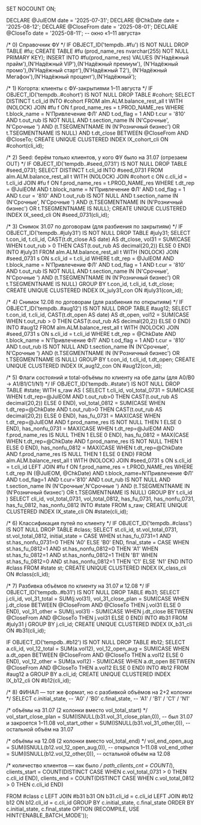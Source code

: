 SET NOCOUNT ON;

DECLARE @JulEOM      date = '2025-07-31';
DECLARE @ChkDate     date = '2025-08-12';
DECLARE @CloseFrom   date = '2025-08-01';
DECLARE @CloseTo     date = '2025-08-11';   -- окно «1–11 августа»

/* 0) Справочник ФУ */
IF OBJECT_ID('tempdb..#fu') IS NOT NULL DROP TABLE #fu;
CREATE TABLE #fu (prod_name_res nvarchar(255) NOT NULL PRIMARY KEY);
INSERT INTO #fu(prod_name_res) VALUES
 (N'Надёжный прайм'),(N'Надёжный VIP'),(N'Надёжный премиум'),
 (N'Надёжный промо'),(N'Надёжный старт'),(N'Надёжный Т2'),
 (N'Надёжный Мегафон'),(N'Надёжный процент'),(N'Надёжный');

/* 1) Когорта: клиенты с ФУ-закрытиями 1–11 августа */
IF OBJECT_ID('tempdb..#cohort') IS NOT NULL DROP TABLE #cohort;
SELECT DISTINCT t.cli_id
INTO #cohort
FROM alm.ALM.balance_rest_all t WITH (NOLOCK)
JOIN #fu f ON f.prod_name_res = t.PROD_NAME_res
WHERE t.block_name   = N'Привлечение ФЛ'
  AND t.od_flag      = 1
  AND t.cur          = '810'
  AND t.out_rub     IS NOT NULL
  AND t.section_name IN (N'Срочные', N'Срочные ')
  AND (t.TSEGMENTNAME IN (N'Розничный бизнес') OR t.TSEGMENTNAME IS NULL)
  AND t.dt_close BETWEEN @CloseFrom AND @CloseTo;
CREATE UNIQUE CLUSTERED INDEX IX_cohort_cli ON #cohort(cli_id);

/* 2) Seed: берём только клиентов, у кого ФУ было на 31.07 (отрезаем OUT) */
IF OBJECT_ID('tempdb..#seed_0731') IS NOT NULL DROP TABLE #seed_0731;
SELECT DISTINCT t.cli_id
INTO #seed_0731
FROM alm.ALM.balance_rest_all t WITH (NOLOCK)
JOIN #cohort c ON c.cli_id = t.cli_id
JOIN #fu f     ON f.prod_name_res = t.PROD_NAME_res
WHERE t.dt_rep = @JulEOM
  AND t.block_name   = N'Привлечение ФЛ'
  AND t.od_flag      = 1
  AND t.cur          = '810'
  AND t.out_rub     IS NOT NULL
  AND t.section_name IN (N'Срочные', N'Срочные ')
  AND (t.TSEGMENTNAME IN (N'Розничный бизнес') OR t.TSEGMENTNAME IS NULL);
CREATE UNIQUE CLUSTERED INDEX IX_seed_cli ON #seed_0731(cli_id);

/* 3) Снимок 31.07 по договорам (для разбиения по закрытиям) */
IF OBJECT_ID('tempdb..#july31') IS NOT NULL DROP TABLE #july31;
SELECT
    t.con_id,
    t.cli_id,
    CAST(t.dt_close AS date) AS dt_close,
    vol31 = SUM(CASE WHEN t.out_rub > 0 THEN CAST(t.out_rub AS decimal(20,2)) ELSE 0 END)
INTO #july31
FROM alm.ALM.balance_rest_all t WITH (NOLOCK)
JOIN #seed_0731 s ON s.cli_id = t.cli_id
WHERE t.dt_rep = @JulEOM
  AND t.block_name   = N'Привлечение ФЛ'
  AND t.od_flag      = 1
  AND t.cur          = '810'
  AND t.out_rub     IS NOT NULL
  AND t.section_name IN (N'Срочные', N'Срочные ')
  AND (t.TSEGMENTNAME IN (N'Розничный бизнес') OR t.TSEGMENTNAME IS NULL)
GROUP BY t.con_id, t.cli_id, t.dt_close;
CREATE UNIQUE CLUSTERED INDEX IX_july31_con ON #july31(con_id);

/* 4) Снимок 12.08 по договорам (для разбиения по открытиям) */
IF OBJECT_ID('tempdb..#aug12') IS NOT NULL DROP TABLE #aug12;
SELECT
    t.con_id,
    t.cli_id,
    CAST(t.dt_open  AS date) AS dt_open,
    vol12 = SUM(CASE WHEN t.out_rub > 0 THEN CAST(t.out_rub AS decimal(20,2)) ELSE 0 END)
INTO #aug12
FROM alm.ALM.balance_rest_all t WITH (NOLOCK)
JOIN #seed_0731 s ON s.cli_id = t.cli_id
WHERE t.dt_rep = @ChkDate
  AND t.block_name   = N'Привлечение ФЛ'
  AND t.od_flag      = 1
  AND t.cur          = '810'
  AND t.out_rub     IS NOT NULL
  AND t.section_name IN (N'Срочные', N'Срочные ')
  AND (t.TSEGMENTNAME IN (N'Розничный бизнес') OR t.TSEGMENTNAME IS NULL)
GROUP BY t.con_id, t.cli_id, t.dt_open;
CREATE UNIQUE CLUSTERED INDEX IX_aug12_con ON #aug12(con_id);

/* 5) Флаги состояний и total-объёмы по клиенту на обе даты (для A0/B0 → A1/B1/C1/N1) */
IF OBJECT_ID('tempdb..#state') IS NOT NULL DROP TABLE #state;
WITH s_raw AS (
  SELECT t.cli_id,
         vol_total_0731 = SUM(CASE WHEN t.dt_rep=@JulEOM  AND t.out_rub>0 THEN CAST(t.out_rub AS decimal(20,2)) ELSE 0 END),
         vol_total_0812 = SUM(CASE WHEN t.dt_rep=@ChkDate AND t.out_rub>0 THEN CAST(t.out_rub AS decimal(20,2)) ELSE 0 END),
         has_fu_0731    = MAX(CASE WHEN t.dt_rep=@JulEOM  AND f.prod_name_res IS NOT NULL THEN 1 ELSE 0 END),
         has_nonfu_0731 = MAX(CASE WHEN t.dt_rep=@JulEOM  AND f.prod_name_res IS NULL THEN 1 ELSE 0 END),
         has_fu_0812    = MAX(CASE WHEN t.dt_rep=@ChkDate AND f.prod_name_res IS NOT NULL THEN 1 ELSE 0 END),
         has_nonfu_0812 = MAX(CASE WHEN t.dt_rep=@ChkDate AND f.prod_name_res IS NULL THEN 1 ELSE 0 END)
  FROM alm.ALM.balance_rest_all t WITH (NOLOCK)
  JOIN #seed_0731 s ON s.cli_id = t.cli_id
  LEFT JOIN #fu f   ON f.prod_name_res = t.PROD_NAME_res
  WHERE t.dt_rep IN (@JulEOM, @ChkDate)
    AND t.block_name=N'Привлечение ФЛ' AND t.od_flag=1 AND t.cur='810'
    AND t.out_rub IS NOT NULL
    AND t.section_name IN (N'Срочные',N'Срочные ')
    AND (t.TSEGMENTNAME IN (N'Розничный бизнес') OR t.TSEGMENTNAME IS NULL)
  GROUP BY t.cli_id
)
SELECT
  cli_id,
  vol_total_0731,
  vol_total_0812,
  has_fu_0731,
  has_nonfu_0731,
  has_fu_0812,
  has_nonfu_0812
INTO #state
FROM s_raw;
CREATE UNIQUE CLUSTERED INDEX IX_state_cli ON #state(cli_id);

/* 6) Классификация путей по клиенту */
IF OBJECT_ID('tempdb..#class') IS NOT NULL DROP TABLE #class;
SELECT
  st.cli_id,
  st.vol_total_0731,
  st.vol_total_0812,
  initial_state = CASE WHEN st.has_fu_0731=1 AND st.has_nonfu_0731=0 THEN 'A0' ELSE 'B0' END,
  final_state   = CASE
                    WHEN st.has_fu_0812=1 AND st.has_nonfu_0812=0 THEN 'A1'
                    WHEN st.has_fu_0812=1 AND st.has_nonfu_0812=1 THEN 'B1'
                    WHEN st.has_fu_0812=0 AND st.has_nonfu_0812=1 THEN 'C1'
                    ELSE 'N1'
                  END
INTO #class
FROM #state st;
CREATE UNIQUE CLUSTERED INDEX IX_class_cli ON #class(cli_id);

/* 7) Разбивка объёмов по клиенту на 31.07 и 12.08 */
IF OBJECT_ID('tempdb..#b31') IS NOT NULL DROP TABLE #b31;
SELECT
  j.cli_id,
  vol_31_total        = SUM(j.vol31),
  vol_31_close_plan   = SUM(CASE WHEN j.dt_close BETWEEN @CloseFrom AND @CloseTo THEN j.vol31 ELSE 0 END),
  vol_31_other        = SUM(j.vol31) - SUM(CASE WHEN j.dt_close BETWEEN @CloseFrom AND @CloseTo THEN j.vol31 ELSE 0 END)
INTO #b31
FROM #july31 j
GROUP BY j.cli_id;
CREATE UNIQUE CLUSTERED INDEX IX_b31_cli ON #b31(cli_id);

IF OBJECT_ID('tempdb..#b12') IS NOT NULL DROP TABLE #b12;
SELECT
  a.cli_id,
  vol_12_total      = SUM(a.vol12),
  vol_12_open_aug   = SUM(CASE WHEN a.dt_open BETWEEN @CloseFrom AND @CloseTo THEN a.vol12 ELSE 0 END),
  vol_12_other      = SUM(a.vol12) - SUM(CASE WHEN a.dt_open BETWEEN @CloseFrom AND @CloseTo THEN a.vol12 ELSE 0 END)
INTO #b12
FROM #aug12 a
GROUP BY a.cli_id;
CREATE UNIQUE CLUSTERED INDEX IX_b12_cli ON #b12(cli_id);

/* 8) ФИНАЛ — тот же формат, но с разбивкой объёмов на 2+2 колонки */
SELECT
  c.initial_state,             -- 'A0' / 'B0'
  c.final_state,               -- 'A1' / 'B1' / 'C1' / 'N1'

  /* объёмы на 31.07 (2 колонки вместо vol_total_start) */
  vol_start_close_plan = SUM(ISNULL(b31.vol_31_close_plan,0)),   -- был 31.07 и закроется 1–11.08
  vol_start_other      = SUM(ISNULL(b31.vol_31_other,0)),        -- остальной объём на 31.07

  /* объёмы на 12.08 (2 колонки вместо vol_total_end) */
  vol_end_open_aug     = SUM(ISNULL(b12.vol_12_open_aug,0)),     -- открылся 1–11.08
  vol_end_other        = SUM(ISNULL(b12.vol_12_other,0)),        -- остальной объём на 12.08

  /* количество клиентов — как было */
  path_clients_cnt = COUNT(*),
  clients_start    = COUNT(DISTINCT CASE WHEN c.vol_total_0731 > 0 THEN c.cli_id END),
  clients_end      = COUNT(DISTINCT CASE WHEN c.vol_total_0812 > 0 THEN c.cli_id END)

FROM #class c
LEFT JOIN #b31 b31 ON b31.cli_id = c.cli_id
LEFT JOIN #b12 b12 ON b12.cli_id = c.cli_id
GROUP BY c.initial_state, c.final_state
ORDER BY c.initial_state, c.final_state
OPTION (RECOMPILE, USE HINT('ENABLE_BATCH_MODE'));
